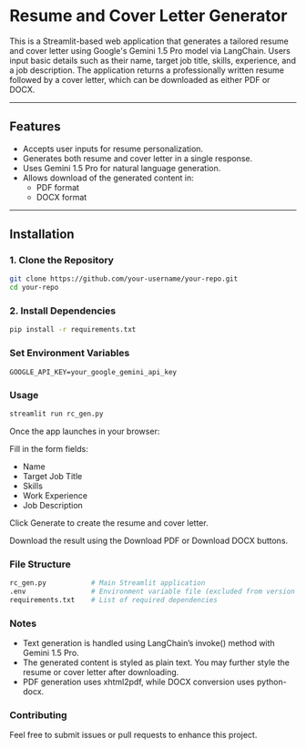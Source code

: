 # Resume and Cover Letter Generator

This is a Streamlit-based web application that generates a tailored resume and cover letter using Google's Gemini 1.5 Pro model via LangChain. Users input basic details such as their name, target job title, skills, experience, and a job description. The application returns a professionally written resume followed by a cover letter, which can be downloaded as either PDF or DOCX.

---

## Features

- Accepts user inputs for resume personalization.
- Generates both resume and cover letter in a single response.
- Uses Gemini 1.5 Pro for natural language generation.
- Allows download of the generated content in:
  - PDF format
  - DOCX format

---

## Installation

### 1. Clone the Repository

```bash
git clone https://github.com/your-username/your-repo.git
cd your-repo
```

### 2. Install Dependencies
```bash
pip install -r requirements.txt
```

### Set Environment Variables
```env
GOOGLE_API_KEY=your_google_gemini_api_key
```

### Usage
```bash
streamlit run rc_gen.py
```
Once the app launches in your browser:

Fill in the form fields:

- Name
- Target Job Title
- Skills
- Work Experience
- Job Description

Click Generate to create the resume and cover letter.

Download the result using the Download PDF or Download DOCX buttons.

### File Structure
```bash
rc_gen.py           # Main Streamlit application
.env                # Environment variable file (excluded from version control)
requirements.txt    # List of required dependencies
```

### Notes
- Text generation is handled using LangChain’s invoke() method with Gemini 1.5 Pro.
- The generated content is styled as plain text. You may further style the resume or cover letter after downloading.
- PDF generation uses xhtml2pdf, while DOCX conversion uses python-docx.

### Contributing
Feel free to submit issues or pull requests to enhance this project.

